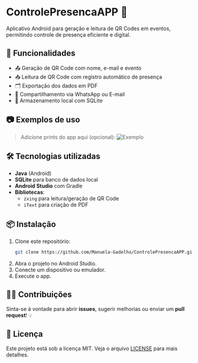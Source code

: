 # ControlePresencaAPP 📱

Aplicativo Android para geração e leitura de QR Codes em eventos, permitindo controle de presença eficiente e digital.

## 🚀 Funcionalidades

- 📤 Geração de QR Code com nome, e-mail e evento
- 📥 Leitura de QR Code com registro automático de presença
- 🗂 Exportação dos dados em PDF
- 📲 Compartilhamento via WhatsApp ou E-mail
- 🧠 Armazenamento local com SQLite

## 📷 Exemplos de uso

> Adicione prints do app aqui (opcional):
> ![Exemplo](exemplo.png)

## 🛠 Tecnologias utilizadas

- **Java** (Android)
- **SQLite** para banco de dados local
- **Android Studio** com Gradle
- **Bibliotecas**:
  - `zxing` para leitura/geração de QR Code
  - `iText` para criação de PDF

## 📦 Instalação

1. Clone este repositório:
   ```bash
   git clone https://github.com/Manuela-Gadelho/ControlePresencaAPP.git
   ```
2. Abra o projeto no Android Studio.
3. Conecte um dispositivo ou emulador.
4. Execute o app.

## 👩‍💻 Contribuições

Sinta-se à vontade para abrir **issues**, sugerir melhorias ou enviar um **pull request**! 💡

## 📄 Licença

Este projeto está sob a licença MIT. Veja o arquivo [LICENSE](LICENSE) para mais detalhes.
